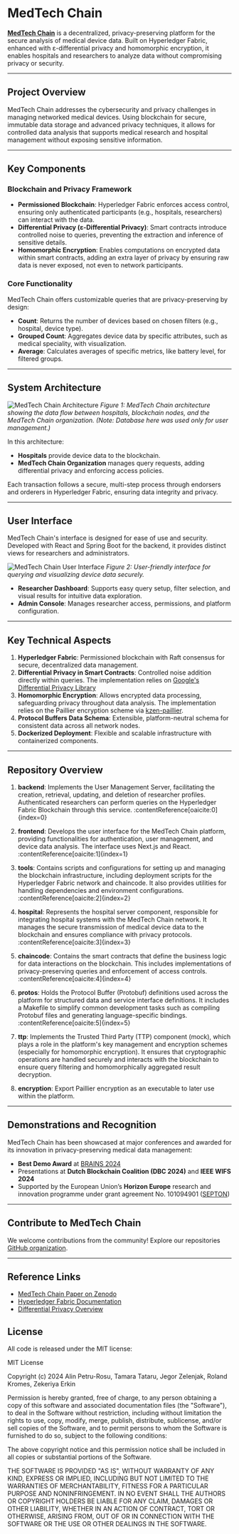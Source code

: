 # MedTech Chain

[**MedTech Chain**](https://zenodo.org/records/13384910) is a decentralized, privacy-preserving platform for the secure analysis of medical device data. Built on Hyperledger Fabric, enhanced with ε-differential privacy and homomorphic encryption, it enables hospitals and researchers to analyze data without compromising privacy or security.

---

## Project Overview

MedTech Chain addresses the cybersecurity and privacy challenges in managing networked medical devices. Using blockchain for secure, immutable data storage and advanced privacy techniques, it allows for controlled data analysis that supports medical research and hospital management without exposing sensitive information.

---

## Key Components

### Blockchain and Privacy Framework

- **Permissioned Blockchain**: Hyperledger Fabric enforces access control, ensuring only authenticated participants (e.g., hospitals, researchers) can interact with the data.
- **Differential Privacy (ε-Differential Privacy)**: Smart contracts introduce controlled noise to queries, preventing the extraction and inference of sensitive details.
- **Homomorphic Encryption**: Enables computations on encrypted data within smart contracts, adding an extra layer of privacy by ensuring raw data is never exposed, not even to network participants.

### Core Functionality

MedTech Chain offers customizable queries that are privacy-preserving by design:
   - **Count**: Returns the number of devices based on chosen filters (e.g., hospital, device type).
   - **Grouped Count**: Aggregates device data by specific attributes, such as medical speciality, with visualization.
   - **Average**: Calculates averages of specific metrics, like battery level, for filtered groups.

---

## System Architecture

![MedTech Chain Architecture](./architecture.png)
*Figure 1: MedTech Chain architecture showing the data flow between hospitals, blockchain nodes, and the MedTech Chain organization. (Note: Database here was used only for user management.)*

In this architecture:
- **Hospitals** provide device data to the blockchain.
- **MedTech Chain Organization** manages query requests, adding differential privacy and enforcing access policies.

Each transaction follows a secure, multi-step process through endorsers and orderers in Hyperledger Fabric, ensuring data integrity and privacy.

---

## User Interface

MedTech Chain's interface is designed for ease of use and security. Developed with React and Spring Boot for the backend, it provides distinct views for researchers and administrators.

![MedTech Chain User Interface](./interface.png)
*Figure 2: User-friendly interface for querying and visualizing device data securely.*

- **Researcher Dashboard**: Supports easy query setup, filter selection, and visual results for intuitive data exploration.
- **Admin Console**: Manages researcher access, permissions, and platform configuration.

---

## Key Technical Aspects

1. **Hyperledger Fabric**: Permissioned blockchain with Raft consensus for secure, decentralized data management.
2. **Differential Privacy in Smart Contracts**: Controlled noise addition directly within queries. The implementation relies on [Google's Differential Privacy Library](https://github.com/google/differential-privacy)
3. **Homomorphic Encryption**: Allows encrypted data processing, safeguarding privacy throughout data analysis. The implementation relies on the Paillier encryption scheme via [kzen-paillier](https://crates.io/crates/kzen-paillier).
4. **Protocol Buffers Data Schema**: Extensible, platform-neutral schema for consistent data across all network nodes.
5. **Dockerized Deployment**: Flexible and scalable infrastructure with containerized components.

---

## Repository Overview

1. **backend**: Implements the User Management Server, facilitating the creation, retrieval, updating, and deletion of researcher profiles. Authenticated researchers can perform queries on the Hyperledger Fabric Blockchain through this service. :contentReference[oaicite:0]{index=0}

2. **frontend**: Develops the user interface for the MedTech Chain platform, providing functionalities for authentication, user management, and device data analysis. The interface uses Next.js and React. :contentReference[oaicite:1]{index=1}

3. **tools**: Contains scripts and configurations for setting up and managing the blockchain infrastructure, including deployment scripts for the Hyperledger Fabric network and chaincode. It also provides utilities for handling dependencies and environment configurations. :contentReference[oaicite:2]{index=2}

4. **hospital**: Represents the hospital server component, responsible for integrating hospital systems with the MedTech Chain network. It manages the secure transmission of medical device data to the blockchain and ensures compliance with privacy protocols. :contentReference[oaicite:3]{index=3}

5. **chaincode**: Contains the smart contracts that define the business logic for data interactions on the blockchain. This includes implementations of privacy-preserving queries and enforcement of access controls. :contentReference[oaicite:4]{index=4}

6. **protos**: Holds the Protocol Buffer (Protobuf) definitions used across the platform for structured data and service interface definitions. It includes a Makefile to simplify common development tasks such as compiling Protobuf files and generating language-specific bindings. :contentReference[oaicite:5]{index=5}

7. **ttp**: Implements the Trusted Third Party (TTP) component (mock), which plays a role in the platform's key management and encryption schemes (especially for homomorphic encryption). It ensures that cryptographic operations are handled securely and interacts with the blockchain to ensure query filtering and homomorphically aggregated result decryption.

8. **encryption**: Export Paillier encryption as an executable to later use within the platform.

---

## Demonstrations and Recognition

MedTech Chain has been showcased at major conferences and awarded for its innovation in privacy-preserving medical data management:

- **Best Demo Award** at [BRAINS 2024](https://zenodo.org/records/13384910)
- Presentations at **Dutch Blockchain Coalition (DBC 2024)** and **IEEE WIFS 2024**
- Supported by the European Union’s **Horizon Europe** research and innovation programme under grant agreement No. 101094901 ([SEPTON](https://septon-project.eu/))

---

## Contribute to MedTech Chain

We welcome contributions from the community! Explore our repositories [GitHub organization](https://github.com/MedTechChain).

---

## Reference Links

- [MedTech Chain Paper on Zenodo](https://zenodo.org/records/13384910)
- [Hyperledger Fabric Documentation](https://hyperledger-fabric.readthedocs.io/en/release-2.2/)
- [Differential Privacy Overview](https://privacytools.seas.harvard.edu/differential-privacy)

## License

All code is released under the MIT license:

MIT License

Copyright (c) 2024 Alin Petru-Rosu, Tamara Tataru, Jegor Zelenjak, 
Roland Kromes, Zekeriya Erkin

Permission is hereby granted, free of charge, to any person obtaining a copy
of this software and associated documentation files (the "Software"), to deal
in the Software without restriction, including without limitation the rights
to use, copy, modify, merge, publish, distribute, sublicense, and/or sell
copies of the Software, and to permit persons to whom the Software is
furnished to do so, subject to the following conditions:

The above copyright notice and this permission notice shall be included in all
copies or substantial portions of the Software.

THE SOFTWARE IS PROVIDED "AS IS", WITHOUT WARRANTY OF ANY KIND, EXPRESS OR
IMPLIED, INCLUDING BUT NOT LIMITED TO THE WARRANTIES OF MERCHANTABILITY,
FITNESS FOR A PARTICULAR PURPOSE AND NONINFRINGEMENT. IN NO EVENT SHALL THE
AUTHORS OR COPYRIGHT HOLDERS BE LIABLE FOR ANY CLAIM, DAMAGES OR OTHER
LIABILITY, WHETHER IN AN ACTION OF CONTRACT, TORT OR OTHERWISE, ARISING FROM,
OUT OF OR IN CONNECTION WITH THE SOFTWARE OR THE USE OR OTHER DEALINGS IN THE
SOFTWARE.
